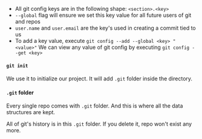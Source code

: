 - All git config keys are in the following shape: ```<section>.<key>```
- ```--global``` flag will ensure we set this key value for all future users of git and repos
- ```user.name``` and ```user.email``` are the key's used in creating a commit tied to us
- To add a key value, execute ```git config --add --global <key> "<value>"```
We can view any value of git config by executing ```git config --get <key>```


#### ```git init```

We use it to initialize our project. It will add ```.git``` folder inside the directory.

#### ```.git``` folder

Every single repo comes with ```.git``` folder. And this is where all the data structures are kept. 

All of git's history is in this ```.git``` folder. If you delete it, repo won't exist any more.